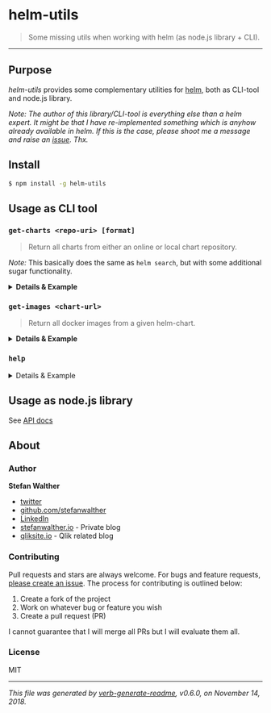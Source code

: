 # helm-utils

> Some missing utils when working with helm (as node.js library + CLI).

---

## Purpose

_helm-utils_ provides some complementary utilities for [helm](https://helm.sh), both as CLI-tool and node.js library.

_Note: The author of this library/CLI-tool is everything else than a helm expert. It might be that I have re-implemented something which is anyhow already available in helm. If this is the case, please shoot me a message and raise an [issue](https://github.com/stefanwalther/helm-utils/issues). Thx._

## Install

```bash
$ npm install -g helm-utils
```

## Usage as CLI tool

### `get-charts <repo-uri> [format]`

> Return all charts from either an online or local chart repository.

_Note:_ This basically does the same as `helm search`, but with some additional sugar functionality.

<details>
  <summary><strong>Details & Example</strong></summary>
  
  ```bash
  $ helm-utils get-charts https://charts.jfrog.io/
  ```
  
  Options: 
  - `--format` - How to format the output, `table` or `json`. Defaults to `table`.
  
</details>

### `get-images <chart-url>`

> Return all docker images from a given helm-chart.

<details>
  <summary><strong>Details & Example</strong></summary>

  ```bash
  $  helm-utils get-images https://charts.jfrog.io/artifactory/helm/xray-0.5.2.tgz
  ```
  
  returns
  
  ```bash
  Images being used in https://charts.jfrog.io/artifactory/helm/xray-0.5.2.tgz:
  (3 images)
  
  - bitnami/mongodb:3.6.4
  - postgres
  - rabbitmq:3.7-alpine
  

  ```  
</details>

### `help`

<details>
  <summary>Details & Example</summary>
Show the help for `helm-utils`.

```
$ helm-utils help
```  
</details>

## Usage as node.js library

See [API docs](./docs/api.md)

## About

### Author
**Stefan Walther**

* [twitter](http://twitter.com/waltherstefan)  
* [github.com/stefanwalther](http://github.com/stefanwalther) 
* [LinkedIn](https://www.linkedin.com/in/stefanwalther/) 
* [stefanwalther.io](http://stefanwalther.io) - Private blog
* [qliksite.io](http://qliksite.io) - Qlik related blog

### Contributing
Pull requests and stars are always welcome. For bugs and feature requests, [please create an issue](https://github.com/stefanwalther/helm-utils/issues). The process for contributing is outlined below:

1. Create a fork of the project
2. Work on whatever bug or feature you wish
3. Create a pull request (PR)

I cannot guarantee that I will merge all PRs but I will evaluate them all.

### License
MIT

***

_This file was generated by [verb-generate-readme](https://github.com/verbose/verb-generate-readme), v0.6.0, on November 14, 2018._

